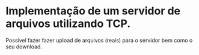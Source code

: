 Implementação de um servidor de arquivos utilizando TCP. 
===================================================
Possível fazer fazer upload de arquivos (reais) para o servidor bem como o seu download.

